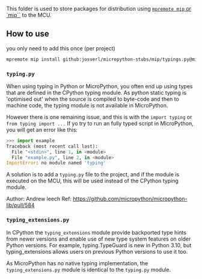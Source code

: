 This folder is used to store packages for distribution using [`mpremote mip` or `mip``](https://docs.micropython.org/en/latest/reference/packages.html#installing-packages-with-mpremote) to the MCU.


## How to use

you only need to add this once (per project) 

```bash
mpremote mip install github:josverl/micropython-stubs/mip/typings.py@mip/typings

```

### `typing.py`

When using typing in Python or MicroPython, you often end up using types that are defined in the CPython typing module.
As python static typing is 'optimised out' when the source is compiled to byte-code and then to machine code, the typing module is not available in MicroPython.

However there is one remaining issue, and this is with the `import typing` or `from typing import ...` 
If yo try to run an fully typed script in MicroPython, you will get an error like this:

```python
>>> import example
Traceback (most recent call last):
  File "<stdin>", line 1, in <module>
  File "example.py", line 2, in <module>
ImportError: no module named 'typing'
```
A solution is to add a `typing.py` file to the project, and if the module is executed on the MCU, this will be used instead of the CPython typing module.

Author: Andrew leech
Ref: https://github.com/micropython/micropython-lib/pull/584


### `typing_extensions.py`
In CPython the `typing_extensions` module provide backported type hints from newer versions and enable use of new type system features on older Python versions. 
For example, typing.TypeGuard is new in Python 3.10, but typing_extensions allows users on previous Python versions to use it too.

As MicroPython has no native typing implementation, the `typing_extensions.py` module is identical to the `typing.py` module.
